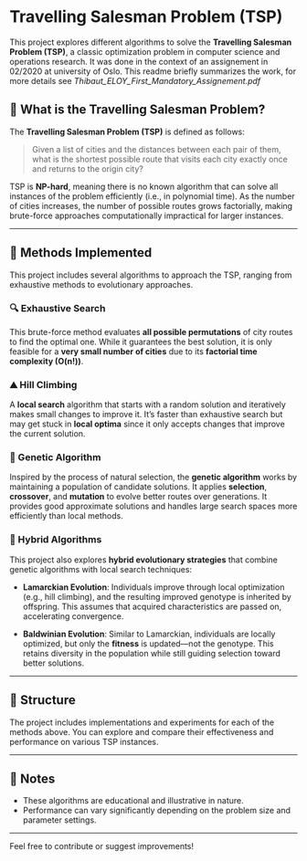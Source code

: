 # Travelling Salesman Problem (TSP)

This project explores different algorithms to solve the **Travelling Salesman Problem (TSP)**, a classic optimization problem in computer science and operations research. It was done in the context of an assignement in 02/2020 at university of Oslo. This readme briefly summarizes the work, for more details see *Thibaut_ELOY_First_Mandatory_Assignement.pdf*

## 🧭 What is the Travelling Salesman Problem?

The **Travelling Salesman Problem (TSP)** is defined as follows:

> Given a list of cities and the distances between each pair of them, what is the shortest possible route that visits each city exactly once and returns to the origin city?

TSP is **NP-hard**, meaning there is no known algorithm that can solve all instances of the problem efficiently (i.e., in polynomial time). As the number of cities increases, the number of possible routes grows factorially, making brute-force approaches computationally impractical for larger instances.

---

## 🧪 Methods Implemented

This project includes several algorithms to approach the TSP, ranging from exhaustive methods to evolutionary approaches.

### 🔍 Exhaustive Search

This brute-force method evaluates **all possible permutations** of city routes to find the optimal one. While it guarantees the best solution, it is only feasible for a **very small number of cities** due to its **factorial time complexity (O(n!))**.

### ⛰️ Hill Climbing

A **local search** algorithm that starts with a random solution and iteratively makes small changes to improve it. It’s faster than exhaustive search but may get stuck in **local optima** since it only accepts changes that improve the current solution.

### 🧬 Genetic Algorithm

Inspired by the process of natural selection, the **genetic algorithm** works by maintaining a population of candidate solutions. It applies **selection**, **crossover**, and **mutation** to evolve better routes over generations. It provides good approximate solutions and handles large search spaces more efficiently than local methods.

### 🔁 Hybrid Algorithms

This project also explores **hybrid evolutionary strategies** that combine genetic algorithms with local search techniques:

- **Lamarckian Evolution**: Individuals improve through local optimization (e.g., hill climbing), and the resulting improved genotype is inherited by offspring. This assumes that acquired characteristics are passed on, accelerating convergence.
  
- **Baldwinian Evolution**: Similar to Lamarckian, individuals are locally optimized, but only the **fitness** is updated—not the genotype. This retains diversity in the population while still guiding selection toward better solutions.

---

## 📁 Structure

The project includes implementations and experiments for each of the methods above. You can explore and compare their effectiveness and performance on various TSP instances.

---

## 📌 Notes

- These algorithms are educational and illustrative in nature.
- Performance can vary significantly depending on the problem size and parameter settings.

---

Feel free to contribute or suggest improvements!

